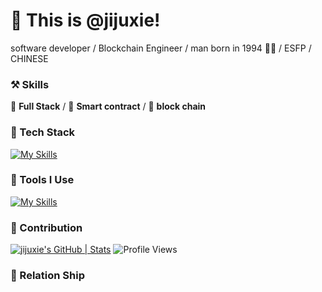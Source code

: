 # 👋 This is @jijuxie!


 software developer / Blockchain Engineer /   man born in 1994 🙋‍♂️ / ESFP / CHINESE

### ⚒ Skills
🥪 **Full Stack**  / 🍊 **Smart contract** / 🍑 **block chain**



### 🍉 Tech Stack
[![My Skills](https://skillicons.dev/icons?i=c,go,rust,python,arduino,lua,nodejs,php,react,next,vue,nuxt,angular,express,tailwindcss,redux,bootstrap,html,css,js,jquery,ts,less,scss,fastapi,django,flask,pytorch,tensorflow,opencv,qt,electron,tauri,threejs)](https://skillicons.dev)

### 🔨 Tools I Use
[![My Skills](https://skillicons.dev/icons?i=mysql,sqlite,redis,postgresql,rabbitmq,docker,kubernetes,nginx,git,npm,pnpm,yarn,vite,vitest,webpack,babel,cmake,anaconda,github,grafana,githubactions,jenkins,figma,aws,azure,gcp,cloudflare,vercel,netlify,heroku)](https://skillicons.dev)

### 🍏 Contribution
[![jijuxie's GitHub | Stats](https://stats.quira.sh/jijuxie/github?theme=dark)](https://quira.sh?utm_source=widgets&utm_campaign=jijuxie)
![Profile Views](https://komarev.com/ghpvc/?username=jijuxie)



### 🙌 Relation Ship



